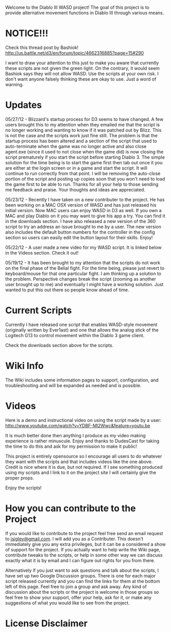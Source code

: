 Welcome to the Diablo III WASD project! The goal of this project is to provide alternative movement functions in Diablo III through various means.

# NOTICE!!! #

Check this thread post by Bashiok!
http://us.battle.net/d3/en/forum/topic/4662316885?page=15#290

I want to draw your attention to this just to make you aware that currently these scripts are not given the green light. On the contrary, it would seem Bashiok says they will not allow  WASD. Use the scripts at your own risk. I don't want anyone falsely thinking these are okay to use. Just a word of warning.

# Updates #

05/27/12 - Blizzard's startup process for D3 seems to have changed. A few users brought this to my attention when they emailed me that the script is no longer working and wanting to know if it was patched out by Blizz. This is not the case and the scripts work just fine still. The problem is that the startup process has been altered and a section of the script that used to auto-terminate when the game was no longer active and also close agent.exe (since it used to not close when the game did) is now closing the script prematurely if you start the script before starting Diablo 3. The simple solution for the time being is to start the game first then tab out once it you are either at the login screen or in a game and start the script. It will continue to run correctly from that point. I will be removing the auto-close portion of the script and posting up copies soon that you won't need to load the game first to be able to run. Thanks for all your help to those sending me feedback and praise. Your thoughts and ideas are appreciated.

05/23/12 - Recently I have taken on a new contributer to the project. He has been working on a MAC OSX version of WASD and has just released his initial version. Now MAC users can enjoy WASD in D3 as well. If you own a MAC and play Diablo on it you may want to give his app a try. You can find it in the downloads section. I have also released a new version of the 360 script to try an address an issue brought to me by a user. The new version also includes the default button numbers for the controller in the config section so users can easily edit the button layout for their skills. Enjoy!

05/22/12 - A user made a new video for my WASD script. It is linked below in the Videos section. Check it out!

05/19/12 - It has been brought to my attention that the scripts do not work on the final phase of the Belial fight. For the time being, please just revert to keyboard/mouse for that one particular fight. I am thinking up a solution to the problem. Perspective changes break the script (zooming as another user brought up to me) and eventually I might have a working solution. Just wanted to put this out there so people know ahead of time.

# Current Scripts #
Currently I have released one script that enables WASD-style movement (originally written by Ever1ast) and one that allows the analog stick of the Logitech G13 to control movement within the Diablo 3 game client.

Check the downloads section above for the scripts.

# Wiki Info #
The Wiki includes some information pages to support, configuration, and troubleshooting and will be expanded as needed and is possible.

# Videos #

Here is a demo and instructional video on using the script made by a user:
http://www.youtube.com/watch?v=YDBF-Ml2Wwc&feature=youtu.be

It is much better done then anything I produce as my video making experience is rather minuscule. Enjoy and thanks to DudesCast for taking the time to do this and ask for my permission to make it public!

This project is entirely opensource so I encourage all users to do whatever they want with the scripts and that includes videos like the one above. Credit is nice where it is due, but not required. If I see something produced using my scripts and I link to it on the project site I will certainly give the proper props.


Enjoy the scripts!

# How you can contribute to the Project #
If you would like to contribute to the project feel free send an email request to jsigley@gmail.com. I will add you as a Contributer. This doesn't immediately give you any extra privileges, but it can be a considered a show of support for the project. If you actually want to help write the Wiki page, contribute tweaks to the scripts, or help in some other way we can discuss exactly what it is by email and I can figure out rights for you from there.

Alternatively if you just want to ask questions and talk about the scripts, I have set up two Google Discussion groups. There is one for each major script released currently and you can find the links for them at the bottom left of this page. Feel free to join a group and ask away. Any kind of discussion about the scripts or the project is welcome in those groups so feel free to show your support, offer your help, ask for it, or make any suggestions of what you would like to see from the project.

# License Disclaimer #
